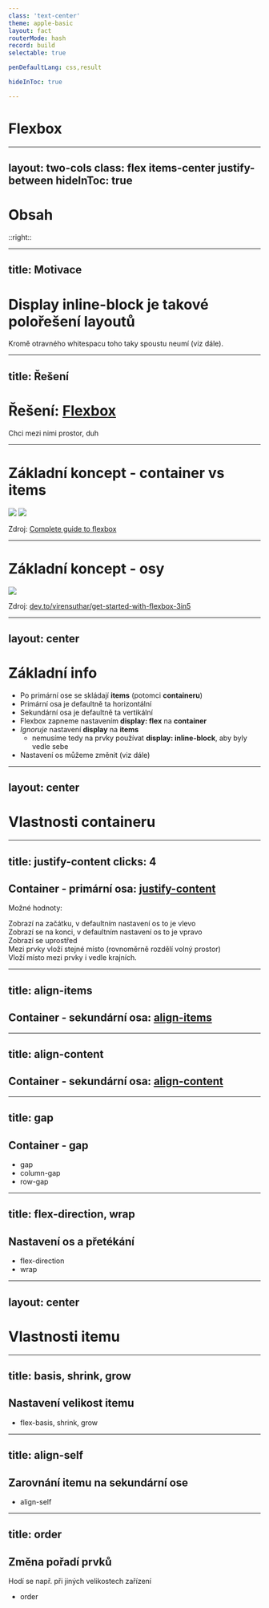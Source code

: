 ```yaml
---
class: 'text-center'
theme: apple-basic
layout: fact
routerMode: hash
record: build
selectable: true

penDefaultLang: css,result

hideInToc: true

---
```


# Flexbox

---
layout: two-cols
class: flex items-center justify-between
hideInToc: true
---

# Obsah

::right::

<Toc columns="1" maxDepth="1" listClass="underline" />

---
title: Motivace
---

# Display inline-block je takové polořešení layoutů
Kromě otravného whitespacu toho taky spoustu neumí (viz dále).

<pen name="dyjeZLo" default-lang="html,result"/>

---
title: Řešení
---

# Řešení: [Flexbox](https://developer.mozilla.org/en-US/docs/Glossary/Flexbox)
Chci mezi nimi prostor, duh

<pen name="YzjLEoq"/>

---

# Základní koncept - container vs items

<div class="text-center">
<img class="w-1/2 mx-auto" src="https://css-tricks.com/wp-content/uploads/2018/10/01-container.svg"/>
<img class="w-1/2 mx-auto" src="https://css-tricks.com/wp-content/uploads/2018/10/02-items.svg"/>
</div>

Zdroj: [Complete guide to flexbox](https://css-tricks.com/snippets/css/a-guide-to-flexbox/#aa-flexbox-properties)

---

# Základní koncept - osy


<img class="w-3/4 mx-auto" src="https://res.cloudinary.com/practicaldev/image/fetch/s---3gDSFf1--/c_limit%2Cf_auto%2Cfl_progressive%2Cq_auto%2Cw_880/https://dev-to-uploads.s3.amazonaws.com/i/fsln7je4ax7ft3er28hh.png"/>

<div class="flex-grow"/>


Zdroj: [dev.to/virensuthar/get-started-with-flexbox-3in5](https://dev.to/virensuthar/get-started-with-flexbox-3in5)

---
layout: center
---

# Základní info

- Po primární ose se skládají **items** (potomci **containeru**)
- Primární osa je defaultně ta horizontální
- Sekundární osa je defaultně ta vertikální
- Flexbox zapneme nastavením **display: flex** na **container**
- _Ignoruje_ nastavení **display** na **items**
  - nemusíme tedy na prvky používat **display: inline-block**, aby byly vedle sebe
- Nastavení os můžeme změnit (viz dále)

---
layout: center
---

# Vlastnosti containeru

---
title: justify-content
clicks: 4
---

## Container - primární osa: [justify-content](https://developer.mozilla.org/en-US/docs/Web/CSS/justify-content)

<p>
Možné hodnoty: <click-links :to="[[0, 'flex-start'], [1, 'flex-end'], [2, 'center'], [3, 'space-between'], [4, 'space-around']]" class="mt-2" />
</p>

<div v-show-on="0">
Zobrazí na začátku, v defaultním nastavení os to je vlevo
<pen name="ExpLoGK" class="mt-1" />
</div>
<div v-show-on="1">
Zobrazí se na konci, v defaultním nastavení os to je vpravo
<pen name="vYajdER" v-show-on="1" class="mt-1" />
</div>
<div v-show-on="2">
Zobrazí se uprostřed
<pen name="QWBrQwX" v-show-on="2" class="mt-1" />
</div>
<div v-show-on="3">
Mezi prvky vloží stejné místo (rovnoměrně rozdělí volný prostor)
<pen name="ZEjorGQ" v-show-on="3" class="mt-1" /></div>
<div v-show-on="4">
Vloží místo mezi prvky i vedle krajních. 
<pen name="qByYxdX" v-show-on="4" class="mt-1" /></div>


---
title: align-items
---

## Container - sekundární osa: [align-items](https://developer.mozilla.org/en-US/docs/Web/CSS/align-items)

---
title: align-content
---

## Container - sekundární osa: [align-content](https://developer.mozilla.org/en-US/docs/Web/CSS/align-content)

---
title: gap
---

## Container - gap

- gap
- column-gap
- row-gap

---
title: flex-direction, wrap
---

## Nastavení os a přetékání

- flex-direction
- wrap

---
layout: center
---

# Vlastnosti itemu

---
title: basis, shrink, grow
---

## Nastavení velikost itemu

- flex-basis, shrink, grow

---
title: align-self
---

## Zarovnání itemu na sekundární ose

- align-self

---
title: order
---

## Změna pořadí prvků
Hodí se např. při jiných velikostech zařízení

- order
